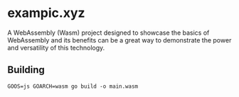 # exampic.xyz

A WebAssembly (Wasm) project designed to showcase the basics of WebAssembly and its benefits can be a great way to demonstrate the power and versatility of this technology. 

## Building

`GOOS=js GOARCH=wasm go build -o main.wasm`